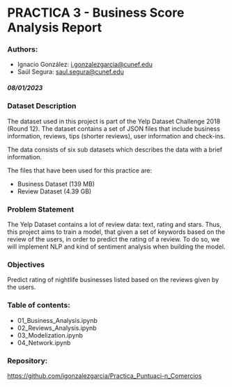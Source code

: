 # PRACTICA 3 - Business Score Analysis Report
### Authors:
- Ignacio González: i.gonzalezgarcia@cunef.edu
- Saúl Segura: saul.segura@cunef.edu

##### 08/01/2023

### Dataset Description

The dataset used in this project is part of the Yelp Dataset Challenge 2018 (Round 12). The dataset contains a set of JSON files that include business information, reviews, tips (shorter reviews), user information and check-ins. 

The data consists of six sub datasets which describes the data with a brief information.

The files that have been used for this practice are:

- Business Dataset (139 MB)
- Review Dataset (4.39 GB)

### Problem Statement
The Yelp Dataset contains a lot of review data: text, rating and stars. Thus, this project aims to train a model, that given a set of keywords based on the review of the users, in order to predict the rating of a review. To do so, we will implement NLP and kind of sentiment analysis when building the model.

### Objectives
Predict rating of nightlife businesses listed based on the reviews given by the users. 

### Table of contents:

- 01_Business_Analysis.ipynb
- 02_Reviews_Analysis.ipynb
- 03_Modelization.ipynb
- 04_Network.ipynb

### Repository: 
https://github.com/igonzalezgarcia/Practica_Puntuaci-n_Comercios

